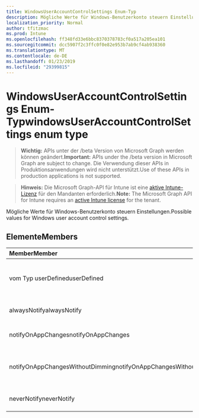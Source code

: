 ```yaml
---
title: WindowsUserAccountControlSettings Enum-Typ
description: Mögliche Werte für Windows-Benutzerkonto steuern Einstellungen.
localization_priority: Normal
author: tfitzmac
ms.prod: Intune
ms.openlocfilehash: ff348fd33e6bbc8370378783cf0a517a205ea101
ms.sourcegitcommit: dcc5907f2c3ffc0f0e82e953b7ab9cf4ab938360
ms.translationtype: MT
ms.contentlocale: de-DE
ms.lasthandoff: 01/23/2019
ms.locfileid: "29399815"
---
```

# <a name="windowsuseraccountcontrolsettings-enum-type"></a><span data-ttu-id="40953-103">WindowsUserAccountControlSettings Enum-Typ</span><span class="sxs-lookup"><span data-stu-id="40953-103">windowsUserAccountControlSettings enum type</span></span>

> <span data-ttu-id="40953-104">**Wichtig:** APIs unter der /beta Version von Microsoft Graph werden können geändert.</span><span class="sxs-lookup"><span data-stu-id="40953-104">**Important:** APIs under the /beta version in Microsoft Graph are subject to change.</span></span> <span data-ttu-id="40953-105">Die Verwendung dieser APIs in Produktionsanwendungen wird nicht unterstützt.</span><span class="sxs-lookup"><span data-stu-id="40953-105">Use of these APIs in production applications is not supported.</span></span>

> <span data-ttu-id="40953-106">**Hinweis:** Die Microsoft Graph-API für Intune ist eine [aktive Intune-Lizenz](https://go.microsoft.com/fwlink/?linkid=839381) für den Mandanten erforderlich.</span><span class="sxs-lookup"><span data-stu-id="40953-106">**Note:** The Microsoft Graph API for Intune requires an [active Intune license](https://go.microsoft.com/fwlink/?linkid=839381) for the tenant.</span></span>

<span data-ttu-id="40953-107">Mögliche Werte für Windows-Benutzerkonto steuern Einstellungen.</span><span class="sxs-lookup"><span data-stu-id="40953-107">Possible values for Windows user account control settings.</span></span>

## <a name="members"></a><span data-ttu-id="40953-108">Elemente</span><span class="sxs-lookup"><span data-stu-id="40953-108">Members</span></span>
|<span data-ttu-id="40953-109">Member</span><span class="sxs-lookup"><span data-stu-id="40953-109">Member</span></span>|<span data-ttu-id="40953-110">Wert</span><span class="sxs-lookup"><span data-stu-id="40953-110">Value</span></span>|<span data-ttu-id="40953-111">Beschreibung</span><span class="sxs-lookup"><span data-stu-id="40953-111">Description</span></span>|
|:---|:---|:---|
|<span data-ttu-id="40953-112">vom Typ userDefined</span><span class="sxs-lookup"><span data-stu-id="40953-112">userDefined</span></span>|<span data-ttu-id="40953-113">0</span><span class="sxs-lookup"><span data-stu-id="40953-113">0</span></span>|<span data-ttu-id="40953-114">User-Defined, Standardwert, keine beabsichtigt.</span><span class="sxs-lookup"><span data-stu-id="40953-114">User Defined, default value, no intent.</span></span>|
|<span data-ttu-id="40953-115">alwaysNotify</span><span class="sxs-lookup"><span data-stu-id="40953-115">alwaysNotify</span></span>|<span data-ttu-id="40953-116">1</span><span class="sxs-lookup"><span data-stu-id="40953-116">1</span></span>|<span data-ttu-id="40953-117">Immer benachrichtigen.</span><span class="sxs-lookup"><span data-stu-id="40953-117">Always notify.</span></span>|
|<span data-ttu-id="40953-118">notifyOnAppChanges</span><span class="sxs-lookup"><span data-stu-id="40953-118">notifyOnAppChanges</span></span>|<span data-ttu-id="40953-119">2</span><span class="sxs-lookup"><span data-stu-id="40953-119">2</span></span>|<span data-ttu-id="40953-120">Benachrichtigen Sie app geändert wird.</span><span class="sxs-lookup"><span data-stu-id="40953-120">Notify on app changes.</span></span>|
|<span data-ttu-id="40953-121">notifyOnAppChangesWithoutDimming</span><span class="sxs-lookup"><span data-stu-id="40953-121">notifyOnAppChangesWithoutDimming</span></span>|<span data-ttu-id="40953-122">3</span><span class="sxs-lookup"><span data-stu-id="40953-122">3</span></span>|<span data-ttu-id="40953-123">Benachrichtigen Sie ohne Abblenden Desktop app geändert wird.</span><span class="sxs-lookup"><span data-stu-id="40953-123">Notify on app changes without dimming desktop.</span></span>|
|<span data-ttu-id="40953-124">neverNotify</span><span class="sxs-lookup"><span data-stu-id="40953-124">neverNotify</span></span>|<span data-ttu-id="40953-125">4</span><span class="sxs-lookup"><span data-stu-id="40953-125">4</span></span>|<span data-ttu-id="40953-126">Nie benachrichtigen.</span><span class="sxs-lookup"><span data-stu-id="40953-126">Never notify.</span></span>|




